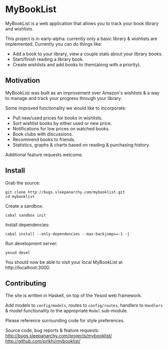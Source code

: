 # MyBookList

MyBookList is a web application that allows you to track your book library and
wishlists.

This project is in early-alpha: currently only a basic library & wishlists are
implemented. Currently you can do things like:
* Add a book to your library, view a couple stats about your library books.
* Start/finish reading a library book.
* Create wishlists and add books to them(along with a priority).


## Motivation

MyBookList was built as an improvement over Amazon's wishlists & a way to
manage and track your progress through your library.

Some improved functionality we would like to incorporate:
* Pull new/used prices for books in wishlists.
* Sort wishlist books by either used or new price.
* Notifications for low prices on watched books.
* Book clubs with discussions.
* Recommend books to friends.
* Statistics, graphs & charts based on reading & purchasing history.

Additional feature requests welcome.


## Install

Grab the source:

    git clone http://bugs.sleepanarchy.com/mybooklist.git
    cd mybooklist

Create a sandbox:

    cabal sandbox init

Install dependencies:

    cabal install --only-dependencies --max-backjumps=-1 -j 

Run development server:

    yesod devel

You should now be able to visit your local MyBookList at http://localhost:3000.


## Contributing

The site is written in Haskell, on top of the Yesod web framework.

Add models to `config/models`, routes to `config/routes`, handlers to
`Handlers` & model functionality to the appropriate `Model` sub-module.

Please reference surrounding code for style preferences.

Source code, bug reports & feature requests:
http://bugs.sleepanarchy.com/projects/mybooklist/
http://github.com/prikhi/mybooklist/

